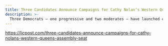 ```yaml
---
title: Three Candidates Announce Campaigns for Cathy Nolan’s Western Queens Assembly Seat
description: >-
  Three Democrats — one progressive and two moderates — have launched campaigns for Cathy Nolan’s state assembly seat this week.
---
```


https://licpost.com/three-candidates-announce-campaigns-for-cathy-nolans-western-queens-assembly-seat
